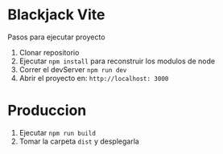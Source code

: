 # Blackjack Vite

Pasos para ejecutar proyecto

1. Clonar repositorio
2. Ejecutar ``npm install`` para reconstruir los modulos de node 
3. Correr el devServer ``npm run dev`` 
4. Abrir el proyecto en: ``http://localhost: 3000`` 

# Produccion 

1. Ejecutar ``npm run build`` 
2. Tomar la carpeta ``dist`` y desplegarla